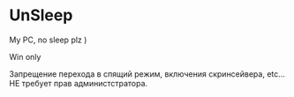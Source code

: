 # UnSleep
My PC, no sleep plz ) 

Win only

Запрещение перехода в спящий режим, включения скринсейвера, etc...
НЕ требует прав администстратора.
